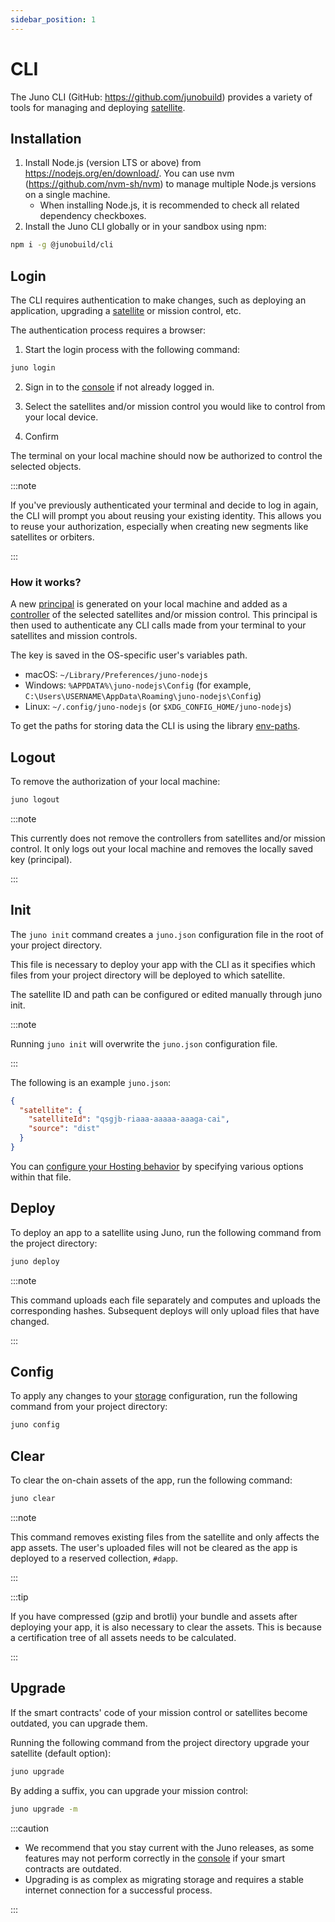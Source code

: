```yaml
---
sidebar_position: 1
---
```


# CLI

The Juno CLI (GitHub: https://github.com/junobuild) provides a variety of tools for managing and deploying [satellite].

## Installation

1. Install Node.js (version LTS or above) from https://nodejs.org/en/download/. You can use nvm (https://github.com/nvm-sh/nvm) to manage multiple Node.js versions on a single machine.
   - When installing Node.js, it is recommended to check all related dependency checkboxes.
2. Install the Juno CLI globally or in your sandbox using npm:

```bash
npm i -g @junobuild/cli
```

## Login

The CLI requires authentication to make changes, such as deploying an application, upgrading a [satellite] or mission control, etc.

The authentication process requires a browser:

1. Start the login process with the following command:

```bash
juno login
```

2. Sign in to the [console](../terminology.md#console) if not already logged in.

3. Select the satellites and/or mission control you would like to control from your local device.

4. Confirm

The terminal on your local machine should now be authorized to control the selected objects.

:::note

If you've previously authenticated your terminal and decide to log in again, the CLI will prompt you about reusing your existing identity. This allows you to reuse your authorization, especially when creating new segments like satellites or orbiters.

:::

### How it works?

A new [principal] is generated on your local machine and added as a [controller] of the selected satellites and/or mission control. This principal is then used to authenticate any CLI calls made from your terminal to your satellites and mission controls.

The key is saved in the OS-specific user's variables path.

- macOS: `~/Library/Preferences/juno-nodejs`
- Windows: `%APPDATA%\juno-nodejs\Config` (for example, `C:\Users\USERNAME\AppData\Roaming\juno-nodejs\Config`)
- Linux: `~/.config/juno-nodejs` (or `$XDG_CONFIG_HOME/juno-nodejs`)

To get the paths for storing data the CLI is using the library [env-paths](https://github.com/sindresorhus/env-paths#pathsconfig).

## Logout

To remove the authorization of your local machine:

```bash
juno logout
```

:::note

This currently does not remove the controllers from satellites and/or mission control. It only logs out your local machine and removes the locally saved key (principal).

:::

## Init

The `juno init` command creates a `juno.json` configuration file in the root of your project directory.

This file is necessary to deploy your app with the CLI as it specifies which files from your project directory will be deployed to which satellite.

The satellite ID and path can be configured or edited manually through juno init.

:::note

Running `juno init` will overwrite the `juno.json` configuration file.

:::

The following is an example `juno.json`:

```json
{
  "satellite": {
    "satelliteId": "qsgjb-riaaa-aaaaa-aaaga-cai",
    "source": "dist"
  }
}
```

You can [configure your Hosting behavior](../build/hosting.md#configure-hosting-behavior) by specifying various options within that file.

## Deploy

To deploy an app to a satellite using Juno, run the following command from the project directory:

```bash
juno deploy
```

:::note

This command uploads each file separately and computes and uploads the corresponding hashes. Subsequent deploys will only upload files that have changed.

:::

## Config

To apply any changes to your [storage](../build/storage.md) configuration, run the following command from your project directory:

```bash
juno config
```

## Clear

To clear the on-chain assets of the app, run the following command:

```bash
juno clear
```

:::note

This command removes existing files from the satellite and only affects the app assets. The user's uploaded files will not be cleared as the app is deployed to a reserved collection, `#dapp`.

:::

:::tip

If you have compressed (gzip and brotli) your bundle and assets after deploying your app, it is also necessary to clear the assets. This is because a certification tree of all assets needs to be calculated.

:::

## Upgrade

If the smart contracts' code of your mission control or satellites become outdated, you can upgrade them.

Running the following command from the project directory upgrade your satellite (default option):

```bash
juno upgrade
```

By adding a suffix, you can upgrade your mission control:

```bash
juno upgrade -m
```

:::caution

- We recommend that you stay current with the Juno releases, as some features may not perform correctly in the [console](../terminology.md#console) if your smart contracts are outdated.
- Upgrading is as complex as migrating storage and requires a stable internet connection for a successful process.

:::

[satellite]: ../terminology.md#satellite
[mission control]: ../terminology.md#mission-control
[principal]: ../terminology.md#principal
[controller]: ../terminology.md#controller
